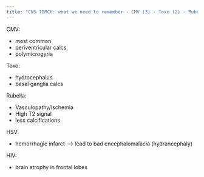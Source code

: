 ```yaml
---
title: "CNS TORCH: what we need to remember - CMV (3) - Toxo (2) - Rubella (3) - HSV (1) - HIV (1)"
---
```

CMV:
- most common
- periventricular calcs
- polymicrogyria

Toxo:
- hydrocephalus
- basal ganglia calcs

Rubella:
- Vasculopathy/Ischemia
- High T2 signal
- less calcifications

HSV:
- hemorrhagic infarct --&gt; lead to bad encephalomalacia (hydrancephaly)

HIV:
- brain atrophy in frontal lobes


